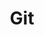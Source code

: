 ---
title: "Git"
layout: category-new
category: git
permalink: /category/git/
author_profile: true
---